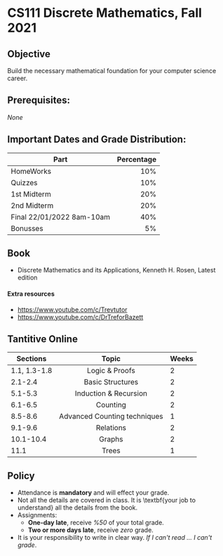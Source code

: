 # CS111 Discrete Mathematics, Fall 2021
## Objective
Build the necessary mathematical foundation for your computer science career.
## Prerequisites: 
*None*


## Important Dates and Grade Distribution:

| Part        | Percentage  |
| ------------- | -----:|
| HomeWorks     | 10%|
| Quizzes       | 10%|
| 1st Midterm  | 20%|
| 2nd Midterm  | 20%|
| Final 22/01/2022 8am-10am   | 40%|
| Bonusses | 5%|

## Book
* Discrete Mathematics and its Applications, Kenneth H. Rosen, Latest edition
#### Extra resources
* https://www.youtube.com/c/Trevtutor
* https://www.youtube.com/c/DrTreforBazett

## Tantitive Online 
| Sections        | Topic  | Weeks
| ------------- |:-----:|:----|
| 1.1, 1.3-1.8 | Logic & Proofs| 2|
| 2.1-2.4 | Basic Structures | 2 |
|5.1-5.3 | Induction & Recursion | 2|
|6.1-6.5 | Counting | 2|
|8.5-8.6 | Advanced Counting techniques | 1|
|9.1-9.6 | Relations | 2|
|10.1-10.4 | Graphs  | 2|
|11.1 | Trees | 1 |

## Policy
- Attendance is **mandatory** and will effect your grade.  
- Not all the details are covered in class. It is \textbf{your job to understand} all the details from the book. 
- Assignments:
  - **One-day late**, receive *%50* of your total grade. 
  - **Two or more days late**, receive *zero* grade. 
- It is your responsibility to write in clear way. *If I can't read ...  I can't grade*.






